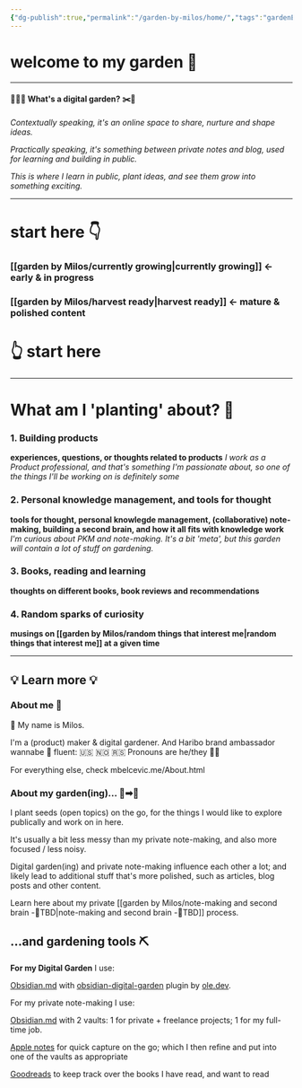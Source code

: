 ```yaml
---
{"dg-publish":true,"permalink":"/garden-by-milos/home/","tags":"gardenEntry"}
---
```



# welcome to my garden 🏡

---
#### 👨🏻‍🌾 What's a digital garden? ✂️🌳​

*Contextually speaking, it's an online space to share, nurture and shape ideas.* 

*Practically speaking, it's something between private notes and blog, used for learning and building in public.*

*This is where I learn in public, plant ideas, and see them grow into something exciting.*


----

# start here 👇

### [[garden by Milos/currently growing\|currently growing]] <- early & in progress

### [[garden by Milos/harvest ready\|harvest ready]] <- mature & polished content

# 👆 start here

---




# What am I 'planting' about?  🌱 

### **1. Building products**

**experiences, questions, or thoughts related to products**
*I work as a Product professional, and that's something I'm passionate about, so one of the things I'll be working on is definitely some* 

### **2. Personal knowledge management, and tools for thought**

**tools for thought, personal knowlegde management, (collaborative) note-making, building a second brain, and how it all fits with knowledge work**
*I'm curious about PKM and note-making. It's a bit 'meta', but this garden will contain a lot of stuff on gardening.*

### **3. Books, reading and learning**

**thoughts on different books, book reviews and recommendations**

### **4. Random sparks of curiosity**

**musings on [[garden by Milos/random things that interest me\|random things that interest me]] at a given time**

----


## 💡 Learn more 💡

### About me 👷

👋 My name is Milos. 

I'm a (product) maker & digital gardener.
And Haribo brand ambassador wannabe 🐻
fluent: 🇺🇸 🇳🇴 🇷🇸 
Pronouns are he/they 🏳️‍🌈 

For everything else, check mbelcevic.me/About.html

### About my garden(ing)... 🌱➡🌳

I plant seeds (open topics) on the go, for the things I would like to explore publically and work on in here.

It's usually a bit less messy than my private note-making, and also more focused / less noisy.

Digital garden(ing) and private note-making influence each other a lot; and likely lead to additional stuff that's more polished, such as articles, blog posts and other content.

Learn here about my private [[garden by Milos/note-making and second brain -🚧TBD\|note-making and second brain -🚧TBD]] process.

## ...and gardening tools ⛏️

**For my Digital Garden** I use:

[Obsidian.md](https://obsidian.md/) with [obsidian-digital-garden](https://github.com/oleeskild/obsidian-digital-garden) plugin by [ole.dev](https://ole.dev/).

For my private note-making I use:

[Obsidian.md](https://obsidian.md/) with 2 vaults: 1 for private + freelance projects; 1 for my full-time job.

[Apple notes](https://support.apple.com/en-us/HT205773) for quick capture on the go; which I then refine and put into one of the vaults as appropriate

[Goodreads](https://www.goodreads.com/author/show/15483285.Milo_Bel_evi_) to keep track over the books I have read, and want to read

